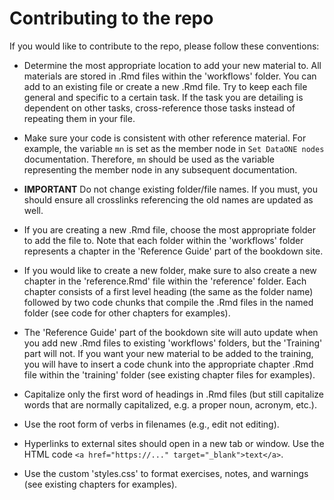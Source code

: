 # Contributing to the repo

If you would like to contribute to the repo, please follow these conventions:

* Determine the most appropriate location to add your new material to. All materials are stored in .Rmd files within the 'workflows' folder. You can add to an existing file or create a new .Rmd file. Try to keep each file general and specific to a certain task. If the task you are detailing is dependent on other tasks, cross-reference those tasks instead of repeating them in your file.

* Make sure your code is consistent with other reference material. For example, the variable `mn` is set as the member node in `Set DataONE nodes` documentation. Therefore, `mn` should be used as the variable representing the member node in any subsequent documentation.

* **IMPORTANT** Do not change existing folder/file names. If you must, you should ensure all crosslinks referencing the old names are updated as well.

* If you are creating a new .Rmd file, choose the most appropriate folder to add the file to. Note that each folder within the 'workflows' folder represents a chapter in the 'Reference Guide' part of the bookdown site.

* If you would like to create a new folder, make sure to also create a new chapter in the 'reference.Rmd' file within the 'reference' folder. Each chapter consists of a first level heading (the same as the folder name) followed by two code chunks that compile the .Rmd files in the named folder (see code for other chapters for examples).

* The 'Reference Guide' part of the bookdown site will auto update when you add new .Rmd files to existing 'workflows' folders, but the 'Training' part will not. If you want your new material to be added to the training, you will have to insert a code chunk into the appropriate chapter .Rmd file within the 'training' folder (see existing chapter files for examples).

* Capitalize only the first word of headings in .Rmd files (but still capitalize words that are normally capitalized, e.g. a proper noun, acronym, etc.).

* Use the root form of verbs in filenames (e.g., edit not editing).

* Hyperlinks to external sites should open in a new tab or window. Use the HTML code `<a href="https://..." target="_blank">text</a>`.

* Use the custom 'styles.css' to format exercises, notes, and warnings (see existing chapters for examples).
